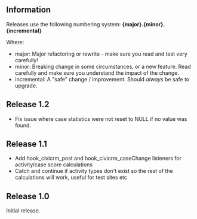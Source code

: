 ## Information

Releases use the following numbering system:
**{major}.{minor}.{incremental}**

Where:

* major: Major refactoring or rewrite - make sure you read and test very carefully!
* minor: Breaking change in some circumstances, or a new feature. Read carefully and make sure you understand the impact of the change.
* incremental: A "safe" change / improvement. Should *always* be safe to upgrade.

## Release 1.2

* Fix issue where case statistics were not reset to NULL if no value was found.

## Release 1.1

* Add hook_civicrm_post and hook_civicrm_caseChange listeners for activity/case score calculations
* Catch and continue if activity types don't exist so the rest of the calculations will work, useful for test sites etc

## Release 1.0

Initial release.
